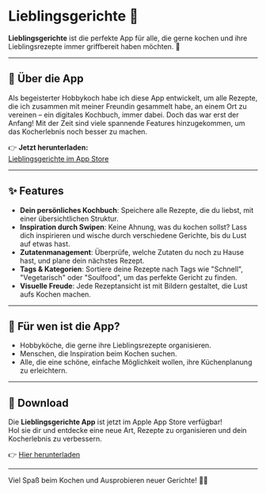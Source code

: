 # Lieblingsgerichte 🍳

**Lieblingsgerichte** ist die perfekte App für alle, die gerne kochen und ihre Lieblingsrezepte immer griffbereit haben möchten. 🌟

---

## 📖 Über die App

Als begeisterter Hobbykoch habe ich diese App entwickelt, um alle Rezepte, die ich zusammen mit meiner Freundin gesammelt habe, an einem Ort zu vereinen – ein digitales Kochbuch, immer dabei. Doch das war erst der Anfang! Mit der Zeit sind viele spannende Features hinzugekommen, um das Kocherlebnis noch besser zu machen.

👉 **Jetzt herunterladen:**  
[Lieblingsgerichte im App Store](https://apps.apple.com/de/app/lieblingsgerichte/id6739630146)

---

## ✨ Features

- **Dein persönliches Kochbuch**: Speichere alle Rezepte, die du liebst, mit einer übersichtlichen Struktur.
- **Inspiration durch Swipen**: Keine Ahnung, was du kochen sollst? Lass dich inspirieren und wische durch verschiedene Gerichte, bis du Lust auf etwas hast.
- **Zutatenmanagement**: Überprüfe, welche Zutaten du noch zu Hause hast, und plane dein nächstes Rezept.
- **Tags & Kategorien**: Sortiere deine Rezepte nach Tags wie "Schnell", "Vegetarisch" oder "Soulfood", um das perfekte Gericht zu finden.
- **Visuelle Freude**: Jede Rezeptansicht ist mit Bildern gestaltet, die Lust aufs Kochen machen.

---

## 📲 Für wen ist die App?

- Hobbyköche, die gerne ihre Lieblingsrezepte organisieren.
- Menschen, die Inspiration beim Kochen suchen.
- Alle, die eine schöne, einfache Möglichkeit wollen, ihre Küchenplanung zu erleichtern.

---

## 🚀 Download

Die **Lieblingsgerichte App** ist jetzt im Apple App Store verfügbar!  
Hol sie dir und entdecke eine neue Art, Rezepte zu organisieren und dein Kocherlebnis zu verbessern.

👉 [Hier herunterladen](https://apps.apple.com/de/app/lieblingsgerichte/id6739630146)

---

Viel Spaß beim Kochen und Ausprobieren neuer Gerichte! 🍴✨
